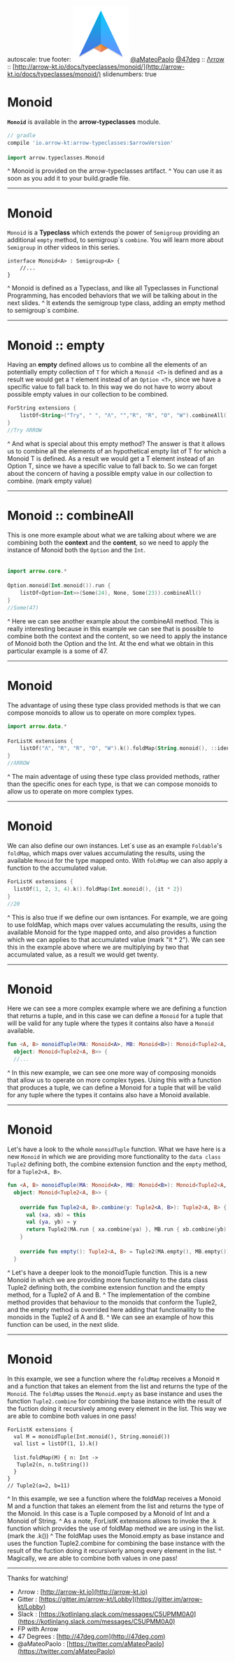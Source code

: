 autoscale: true
footer: ![Arrow](arrow-brand-128x128.png) [@aMateoPaolo](https://twitter.com/aMateoPaolo) [@47deg](https://twitter.com/47deg) :: [Λrrow](http://arrow-kt.io) :: [http://arrow-kt.io/docs/typeclasses/monoid/](http://arrow-kt.io/docs/typeclasses/monoid/)
slidenumbers: true

# Monoid

__`Monoid`__ is available in the __arrow-typeclasses__ module.

```groovy
// gradle
compile 'io.arrow-kt:arrow-typeclasses:$arrowVersion'

import arrow.typeclasses.Monoid
```

^ Monoid is provided on the arrow-typeclasses artifact.
^ You can use it as soon as you add it to your build.gradle file.

---

# Monoid

`Monoid` is a __Typeclass__ which extends the power of `Semigroup` providing an additional `empty` method, to semigroup´s `combine`. You will learn more about `Semigroup` in other videos in this series.

```
interface Monoid<A> : Semigroup<A> {
    //...
}
```

^ Monoid is defined as a Typeclass, and like all Typeclasses in Functional Programming, has encoded behaviors that we will be talking about in the next slides.
^ It extends the semigroup type class, adding an empty method to semigroup´s combine.

---

# Monoid :: empty

Having an __empty__ defined allows us to combine all the elements of an potentially empty collection of `T` for which a `Monoid <T>` is defined and as a result we would get a `T` element instead of an `Option <T>`, since we have a specific value to fall back to. In this way we do not have to worry about possible empty values in our collection to be combined.

```kotlin
ForString extensions {
    listOf<String>("Try", " ", "Λ", "","R", "R", "O", "W").combineAll()
}
//Try ΛRROW
```

^ And what is special about this empty method? The answer is that it allows us to combine all the elements of an hypothetical empty list of T for which a Monoid T is defined. As a result we would get a T element instead of an Option T, since we have a specific value to fall back to. So we can forget about the concern of having a possible empty value in our collection to combine. (mark empty value)

---

# Monoid :: combineAll

This is one more example about what we are talking about where we are combining both the __context__ and the __content__, so we need to apply the instance of Monoid both the `Option` and the `Int`.

```kotlin

import arrow.core.*

Option.monoid(Int.monoid()).run {
    listOf<Option<Int>>(Some(24), None, Some(23)).combineAll()
}
//Some(47)
```

^ Here we can see another example about the combineAll method. This is really interesting because in this example we can see that is possible to combine both the context and the content, so we need to apply the instance of Monoid both the Option and the Int. At the end what we obtain in this particular example is a some of 47.

---

# Monoid

The advantage of using these type class provided methods is that we can compose monoids to allow us to operate on more complex types.

```kotlin
import arrow.data.*

ForListK extensions {
    listOf("Λ", "R", "R", "O", "W").k().foldMap(String.monoid(), ::identity)
}
//ΛRROW
```

^ The main adventage of using these type class provided methods, rather than the specific ones for each type, is that we can compose monoids to allow us to operate on more complex types.

---

# Monoid

We can also define our own instances. Let´s use as an example `Foldable`'s `foldMap`, which maps over values accumulating the results, using the available `Monoid` for the type mapped onto. With `foldMap` we can also apply a function to the accumulated value.

```kotlin
ForListK extensions { 
  listOf(1, 2, 3, 4).k().foldMap(Int.monoid(), {it * 2})
}
//20
```

^ This is also true if we define our own isntances. For example, we are going to use foldMap, which maps over values accumulating the results, using the available Monoid for the type mapped onto, and also provides a function which we can applies to that accumulated value (mark "it * 2"). We can see this in the example above where we are multiplying by two that accumulated value, as a result we would get twenty.

---

# Monoid

Here we can see a more complex example where we are defining a function that returns a tuple, and in this case we can define a `Monoid` for a tuple that will be valid for any tuple where the types it contains also have a `Monoid` available.


```kotlin
fun <A, B> monoidTuple(MA: Monoid<A>, MB: Monoid<B>): Monoid<Tuple2<A, B>> =
  object: Monoid<Tuple2<A, B>> {
  //...
```

^ In this new example, we can see one more way of composing monoids that allow us to operate on more complex types. Using this with a function that produces a tuple, we can define a Monoid for a tuple that will be valid for any tuple where the types it contains also have a Monoid available.

---

# Monoid

Let's have a look to the whole `monoidTuple` function. What we have here is a new `Monoid` in which we are providing more functionality to the `data class` `Tuple2` defining both, the combine extension function and the `empty` method, for a `Tuple2<A, B>`.

```kotlin
fun <A, B> monoidTuple(MA: Monoid<A>, MB: Monoid<B>): Monoid<Tuple2<A, B>> =
  object: Monoid<Tuple2<A, B>> {

    override fun Tuple2<A, B>.combine(y: Tuple2<A, B>): Tuple2<A, B> {
      val (xa, xb) = this
      val (ya, yb) = y
      return Tuple2(MA.run { xa.combine(ya) }, MB.run { xb.combine(yb) })
    }

    override fun empty(): Tuple2<A, B> = Tuple2(MA.empty(), MB.empty())
  }
```  

^ Let's have a deeper look to the monoidTuple function. This is a new Monoid in which we are providing more functionality to the data class Tuple2 defining both, the combine extension function and the empty method, for a Tuple2 of A and B.
^ The implementation of the combine method provides that behaviour to the monoids that conform the Tuple2, and the empty method is overrided here adding that functionallity to the monoids in the Tuple2 of A and B.
^ We can see an example of how this function can be used, in the next slide.

---

# Monoid

In this example, we see a function where the `foldMap` receives a Monoid `M` and a function that takes an element from the list and returns the type of the `Monoid`.
The `foldMap` usses the `Monoid.empty` as base instance and uses the function `Tuple2.combine` for combining the base instance with the result of the fuction doing it recursively among every element in the list.
This way we are able to combine both values in one pass!

```
ForListK extensions {
  val M = monoidTuple(Int.monoid(), String.monoid())
  val list = listOf(1, 1).k()

  list.foldMap(M) { n: Int ->
   Tuple2(n, n.toString())
  }
}
// Tuple2(a=2, b=11)
```

^ In this example, we see a function where the foldMap receives a Monoid M and a function that takes an element from the list and returns the type of the Monoid. In this case is a Tuple composed by a Monoid of Int and a Monoid of String.
^ As a note, ForListK extensions allows to invoke the .k function which provides the use of foldMap method we are using in the list. (mark the .k())
^ The foldMap uses the Monoid.empty as base instance and uses the function Tuple2.combine for combining the base instance with the result of the fuction doing it recursiverly among every element in the list.
^ Magically, we are able to combine both values in one pass!

---

Thanks for watching!

- Λrrow : [http://arrow-kt.io](http://arrow-kt.io)
- Gitter : [https://gitter.im/arrow-kt/Lobby](https://gitter.im/arrow-kt/Lobby)
- Slack : [https://kotlinlang.slack.com/messages/C5UPMM0A0](https://kotlinlang.slack.com/messages/C5UPMM0A0)
- FP with Arrow
- 47 Degrees : [http://47deg.com](http://47deg.com)
- @aMateoPaolo : [https://twitter.com/aMateoPaolo](https://twitter.com/aMateoPaolo)
